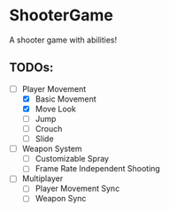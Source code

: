 # ShooterGame
A shooter game with abilities!

## TODOs: 
- [ ] Player Movement
    - [X] Basic Movement
    - [X] Move Look
    - [ ] Jump
    - [ ] Crouch
    - [ ] Slide
- [ ] Weapon System
    - [ ] Customizable Spray
    - [ ] Frame Rate Independent Shooting
- [ ] Multiplayer
    - [ ] Player Movement Sync
    - [ ] Weapon Sync
